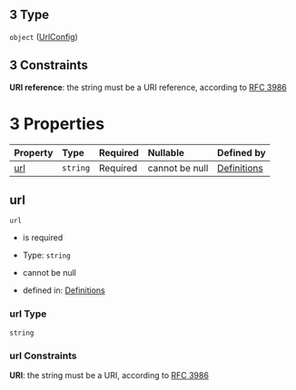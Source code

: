 ## 3 Type

`object` ([UrlConfig](definitions-definitions-urlconfig.md))

## 3 Constraints

**URI reference**: the string must be a URI reference, according to [RFC 3986](https://tools.ietf.org/html/rfc3986 "check the specification")

# 3 Properties

| Property    | Type     | Required | Nullable       | Defined by                                                                                                           |
| :---------- | :------- | :------- | :------------- | :------------------------------------------------------------------------------------------------------------------- |
| [url](#url) | `string` | Required | cannot be null | [Definitions](definitions-definitions-urlconfig-properties-url.md "undefined#/definitions/urlConfig/properties/url") |

## url



`url`

*   is required

*   Type: `string`

*   cannot be null

*   defined in: [Definitions](definitions-definitions-urlconfig-properties-url.md "undefined#/definitions/urlConfig/properties/url")

### url Type

`string`

### url Constraints

**URI**: the string must be a URI, according to [RFC 3986](https://tools.ietf.org/html/rfc3986 "check the specification")
